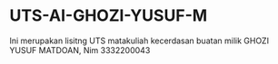 # UTS-AI-GHOZI-YUSUF-M
Ini merupakan lisitng UTS matakuliah kecerdasan buatan milik GHOZI YUSUF MATDOAN, Nim 3332200043
